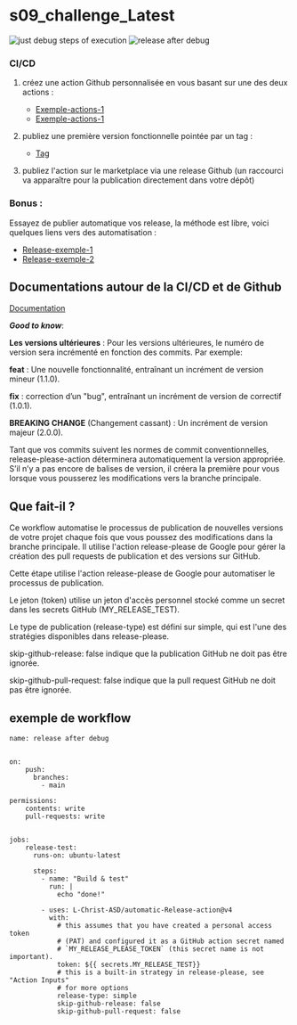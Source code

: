 # s09_challenge_Latest  

![just debug steps of execution](https://github.com/L-Christ-ASD/s09_challenge_Latest/actions/workflows/test.yml/badge.svg)
![release after debug](https://github.com/L-Christ-ASD/s09_challenge_Latest/actions/workflows/release.yml/badge.svg)


### CI/CD


1. créez une action Github personnalisée en vous basant sur une des deux actions :  
   
   * [Exemple-actions-1](https://github.com/o-devops/debug) 
   * [Exemple-actions-1](https://github.com/profy12/lowercase-action) 

2. publiez une première version fonctionnelle pointée par un tag :  
   
   * [Tag](https://o-devops.github.io/doc/git/git-tag/)

3. publiez l'action sur le marketplace via une release Github (un raccourci va apparaître pour la publication directement dans votre dépôt)  

### Bonus :  
Essayez de publier automatique vos release, la méthode est libre,  voici quelques liens vers des automatisation :  
   * [Release-exemple-1](https://github.com/marketplace/actions/release-please-action )   
   * [Release-exemple-2](https://github.com/marketplace/actions/automatic-releases ) 


## Documentations autour de la CI/CD et de Github  

[Documentation](https://o-devops.github.io/doc/git/git-tag/)



***Good to know***:  

**Les versions ultérieures** : Pour les versions ultérieures, le numéro de version sera incrémenté en fonction des commits. Par exemple:

**feat** : Une nouvelle fonctionnalité, entraînant un incrément de version mineur (1.1.0).

**fix** : correction d’un "bug", entraînant un incrément de version de correctif (1.0.1).

**BREAKING CHANGE** (Changement cassant) : Un incrément de version majeur (2.0.0).

Tant que vos commits suivent les normes de commit conventionnelles, release-please-action déterminera automatiquement la version appropriée. S’il n’y a pas encore de balises de version, il créera la première pour vous lorsque vous pousserez les modifications vers la branche principale.


## Que fait-il ? 

Ce workflow automatise le processus de publication de nouvelles versions de votre projet chaque fois que vous poussez des modifications dans la branche principale. Il utilise l'action release-please de Google pour gérer la création des pull requests de publication et des versions sur GitHub.

Cette étape utilise l'action release-please de Google pour automatiser le processus de publication.

Le jeton (token) utilise un jeton d'accès personnel stocké comme un secret dans les secrets GitHub (MY_RELEASE_TEST).

Le type de publication (release-type) est défini sur simple, qui est l'une des stratégies disponibles dans release-please.

skip-github-release: false indique que la publication GitHub ne doit pas être ignorée.

skip-github-pull-request: false indique que la pull request GitHub ne doit pas être ignorée.



## exemple de workflow

```
name: release after debug
    

on:
    push:
      branches:
        - main
  
permissions:
    contents: write
    pull-requests: write
  
  
jobs:
    release-test:
      runs-on: ubuntu-latest

      steps:
        - name: "Build & test"
          run: |
            echo "done!"

        - uses: L-Christ-ASD/automatic-Release-action@v4
          with:
            # this assumes that you have created a personal access token
            # (PAT) and configured it as a GitHub action secret named
            # `MY_RELEASE_PLEASE_TOKEN` (this secret name is not important).
            token: ${{ secrets.MY_RELEASE_TEST}}
            # this is a built-in strategy in release-please, see "Action Inputs"
            # for more options
            release-type: simple
            skip-github-release: false
            skip-github-pull-request: false

```